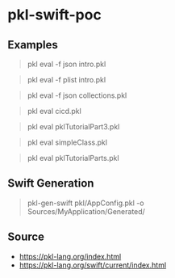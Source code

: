 # pkl-swift-poc

## Examples

> pkl eval -f json intro.pkl

> pkl eval -f plist intro.pkl

> pkl eval -f json collections.pkl

> pkl eval cicd.pkl

> pkl eval pklTutorialPart3.pkl

> pkl eval simpleClass.pkl

> pkl eval pklTutorialParts.pkl


## Swift Generation

> pkl-gen-swift pkl/AppConfig.pkl -o Sources/MyApplication/Generated/


## Source

- https://pkl-lang.org/index.html
- https://pkl-lang.org/swift/current/index.html
